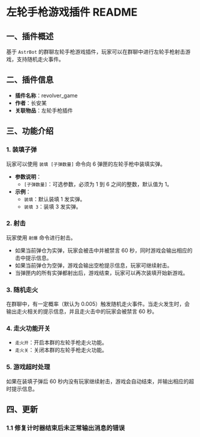 # 左轮手枪游戏插件 README

## 一、插件概述
基于 `AstrBot` 的群聊左轮手枪游戏插件，玩家可以在群聊中进行左轮手枪射击游戏，支持随机走火事件。

## 二、插件信息
- **插件名称**：revolver_game
- **作者**：长安某
- **关联物品**：左轮手枪插件

## 三、功能介绍

### 1. 装填子弹
玩家可以使用 `装填 [子弹数量]` 命令向 6 弹匣的左轮手枪中装填实弹。
- **参数说明**：
  - `[子弹数量]`：可选参数，必须为 1 到 6 之间的整数，默认值为 1。
- **示例**：
  - `装填`：默认装填 1 发实弹。
  - `装填 3`：装填 3 发实弹。

### 2. 射击
玩家使用 `射爆` 命令进行射击。
- 如果当前弹仓为实弹，玩家会被击中并被禁言 60 秒，同时游戏会输出相应的击中提示信息。
- 如果当前弹仓为空弹，游戏会输出空枪提示信息，玩家可继续射击。
- 当弹匣内的所有实弹都射出后，游戏结束，玩家可以再次装填开始新游戏。

### 3. 随机走火
在群聊中，有一定概率（默认为 0.005）触发随机走火事件。当走火发生时，会输出走火相关的提示信息，并且走火击中的玩家会被禁言 60 秒。

### 4. 走火功能开关
- `走火开`：开启本群的左轮手枪走火功能。
- `走火关`：关闭本群的左轮手枪走火功能。

### 5. 游戏超时处理
如果在装填子弹后 60 秒内没有玩家继续射击，游戏会自动结束，并输出相应的超时提示信息。

## 四、更新
### 1.1 修复计时器结束后未正常输出消息的错误
